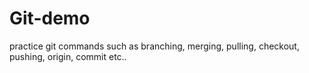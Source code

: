 # Git-demo
practice git commands such as branching, merging, pulling, checkout, pushing, origin, commit etc..
